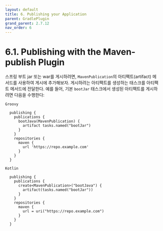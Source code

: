 ```yaml
---
layout: default
title: 6. Publishing your Application
parent: GradlePlugin
grand_parent: 2.7.12
nav_order: 6
---
```



# 6.1. Publishing with the Maven-publish Plugin
스프링 부트 jar 또는 war를 게시하려면, `MavenPublication`의 아티팩트(artifact) 메서드를 사용하여 게시에 추가해보자. 게시하려는 아티팩트를 생성하는 태스크를 아티팩트 메서드에 전달한다. 예를 들어, 기본 `bootJar` 태스크에서 생성된 아티팩트를 게시하려면 다음을 수행한다:

`Groovy`
```
  publishing {
    publications {
      bootJava(MavenPublication) {
        artifact tasks.named("bootJar")
      } 
    }
    repositories {
      maven {
        url 'https://repo.example.com'
      }
    } 
  }
```
`Kotlin`
```
  publishing {
    publications {
      create<MavenPublication>("bootJava") {
        artifact(tasks.named("bootJar"))
      } 
    }
    repositories {
      maven {
        url = uri("https://repo.example.com")
      }
    } 
  }
```